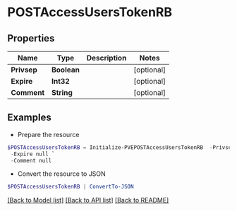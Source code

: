 # POSTAccessUsersTokenRB
## Properties

Name | Type | Description | Notes
------------ | ------------- | ------------- | -------------
**Privsep** | **Boolean** |  | [optional] 
**Expire** | **Int32** |  | [optional] 
**Comment** | **String** |  | [optional] 

## Examples

- Prepare the resource
```powershell
$POSTAccessUsersTokenRB = Initialize-PVEPOSTAccessUsersTokenRB  -Privsep null `
 -Expire null `
 -Comment null
```

- Convert the resource to JSON
```powershell
$POSTAccessUsersTokenRB | ConvertTo-JSON
```

[[Back to Model list]](../README.md#documentation-for-models) [[Back to API list]](../README.md#documentation-for-api-endpoints) [[Back to README]](../README.md)

